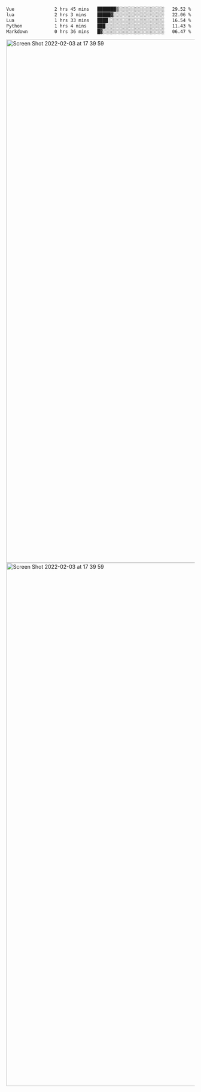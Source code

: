 <!--START_SECTION:waka-->

```txt
Vue               2 hrs 45 mins   ███████▒░░░░░░░░░░░░░░░░░   29.52 %
lua               2 hrs 3 mins    █████▓░░░░░░░░░░░░░░░░░░░   22.06 %
Lua               1 hrs 33 mins   ████░░░░░░░░░░░░░░░░░░░░░   16.54 %
Python            1 hrs 4 mins    ███░░░░░░░░░░░░░░░░░░░░░░   11.43 %
Markdown          0 hrs 36 mins   █▓░░░░░░░░░░░░░░░░░░░░░░░   06.47 %
```

<!--END_SECTION:waka-->

<img width="1400" alt="Screen Shot 2022-02-03 at 17 39 59" src="https://user-images.githubusercontent.com/45716542/152387304-f2b60485-53a6-4f4b-a818-5cefb1b0c0ae.png">
<img width="1400" alt="Screen Shot 2022-02-03 at 17 39 59" src="https://user-images.githubusercontent.com/45716542/152387273-ea5cdf21-2a45-44da-8bef-00c1763b1d42.png">
